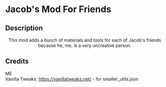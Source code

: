 # Jacob's Mod For Friends
## Description
<center>This mod adds a bunch of materials and tools for each of Jacob's friends because he, me, is a very uncreative person.</center>

## Credits
ME  
Vanilla Tweaks: https://vanillatweaks.net/ - for smaller_utils.json